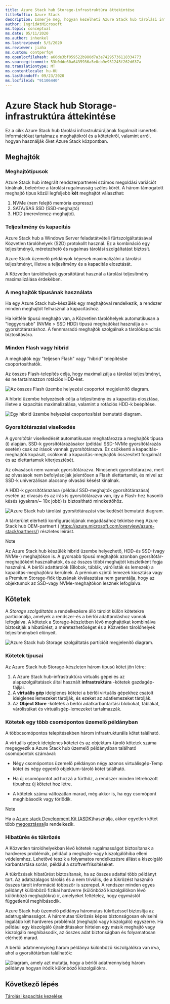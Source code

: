 ```yaml
---
title: Azure Stack hub Storage-infrastruktúra áttekintése
titleSuffix: Azure Stack
description: Ismerje meg, hogyan kezelheti Azure Stack hub tárolási infrastruktúráját.
author: IngridAtMicrosoft
ms.topic: conceptual
ms.date: 05/11/2020
ms.author: inhenkel
ms.lastreviewed: 5/5/2020
ms.reviewer: jiaha
ms.custom: contperfq4
ms.openlocfilehash: a60de3bf059522b980d7a3e74295736118334773
ms.sourcegitcommit: 53b0dde60a6435936a5e0cb9e931245f262d637a
ms.translationtype: MT
ms.contentlocale: hu-HU
ms.lasthandoff: 09/23/2020
ms.locfileid: "91106440"
---
```

# <a name="azure-stack-hub-storage-infrastructure-overview"></a>Azure Stack hub Storage-infrastruktúra áttekintése

Ez a cikk Azure Stack hub tárolási infrastruktúrájának fogalmait ismerteti. Információkat tartalmaz a meghajtókról és a kötetekről, valamint arról, hogyan használják őket Azure Stack központban.

## <a name="drives"></a>Meghajtók

### <a name="drive-types"></a>Meghajtótípusok

Azure Stack hub integrált rendszerpartnerei számos megoldási variációt kínálnak, beleértve a tárolási rugalmasság széles körét. A három támogatott meghajtó típus közül legfeljebb **két** meghajtót választhat:

1. NVMe (nem felejtő memória expressz)
1. SATA/SAS SSD (SSD-meghajtó)
1. HDD (merevlemez-meghajtó).

### <a name="performance-vs-capacity"></a>Teljesítmény és kapacitás

Azure Stack hub a Windows Server feladatátvételi fürtszolgáltatásával Közvetlen tárolóhelyek (S2D) protokollt használ. Ez a kombináció egy teljesítményű, méretezhető és rugalmas tárolási szolgáltatást biztosít.

Azure Stack üzemelő példányok képesek maximalizálni a tárolási teljesítményt, illetve a teljesítmény és a kapacitás elosztását.

A Közvetlen tárolóhelyek gyorsítótárat használ a tárolási teljesítmény maximalizálása érdekében.

### <a name="how-drive-types-are-used"></a>A meghajtók típusának használata

Ha egy Azure Stack hub-készülék egy meghajtóval rendelkezik, a rendszer minden meghajtót felhasznál a kapacitáshoz.

Ha kétféle típusú meghajtó van, a Közvetlen tárolóhelyek automatikusan a "leggyorsabb" (NVMe &gt; SSD HDD) típusú meghajtókat használja a &gt; gyorsítótárazáshoz. A fennmaradó meghajtók szolgálnak a tárolókapacitás biztosítására.

### <a name="all-flash-or-hybrid"></a>Minden Flash vagy hibrid

A meghajtók egy "teljesen Flash" vagy "hibrid" telepítésbe csoportosíthatók.

Az összes Flash-telepítés célja, hogy maximalizálja a tárolási teljesítményt, és ne tartalmazzon rotációs HDD-ket.

![Az összes Flash üzembe helyezési csoportot megjelenítő diagram.](media/azure-stack-storage-infrastructure-overview/image1.png)


A hibrid üzembe helyezések célja a teljesítmény és a kapacitás elosztása, illetve a kapacitás maximalizálása, valamint a rotációs HDD-k beépítése.

![Egy hibrid üzembe helyezési csoportosítást bemutató diagram.](media/azure-stack-storage-infrastructure-overview/image2.png)

### <a name="caching-behavior"></a>Gyorsítótárazási viselkedés

A gyorsítótár viselkedését automatikusan meghatározza a meghajtók típusa (i) alapján. SSD-k gyorsítótárazásakor (például SSD-NVMe gyorsítótárazás esetén) csak az írások vannak gyorsítótárazva. Ez csökkenti a kapacitás-meghajtók kopását, csökkenti a kapacitás-meghajtók összesített forgalmát és az élettartamuk kiterjesztését.

Az olvasások nem vannak gyorsítótárazva. Nincsenek gyorsítótárazva, mert az olvasások nem befolyásolják jelentősen a Flash élettartamát, és mivel az SSD-k univerzálisan alacsony olvasási késést kínálnak.

A HDD-k gyorsítótárazása (például SSD-meghajtók gyorsítótárazása) esetén az olvasás és az írás is gyorsítótárazva van, így a Flash-hez hasonló késés (gyakran/~ 10x jobb) is biztosítható mindkettőhöz.

![Azure Stack hub tárolási gyorsítótárazási viselkedését bemutató diagram.](media/azure-stack-storage-infrastructure-overview/image3.svg)

A tárterület elérhető konfigurációjának megadásához tekintse meg Azure Stack hub OEM-partnert ( https://azure.microsoft.com/overview/azure-stack/partners/) részletes leírást.

> [!NOTE]
> Az Azure Stack hub készülék hibrid üzembe helyezhető, HDD-és SSD-(vagy NVMe-) meghajtókon is. A gyorsabb típusú meghajtók azonban gyorsítótár-meghajtóként használhatók, és az összes többi meghajtót készletként fogja használni. A bérlői adattárolók (Blobok, táblák, várólisták és lemezek) a kapacitás-meghajtókra kerülnek. A prémium szintű lemezek kiosztása vagy a Premium Storage-fiók típusának kiválasztása nem garantálja, hogy az objektumok az SSD-vagy NVMe-meghajtókon lesznek lefoglalva.

## <a name="volumes"></a>Kötetek

A *Storage szolgáltatás* a rendelkezésre álló tárolót külön kötetekre particionálja, amelyek a rendszer-és a bérlői adattároláshoz vannak lefoglalva. A kötetek a Storage-készletben lévő meghajtókat kombinálva biztosítják a hibatűrést, a méretezhetőséget és a Közvetlen tárolóhelyek teljesítménybeli előnyeit.

![Azure Stack hub Storage szolgáltatás partícióit megjelenítő diagram.](media/azure-stack-storage-infrastructure-overview/image4.svg)

### <a name="volume-types"></a>Kötetek típusai

Az Azure Stack hub Storage-készleten három típusú kötet jön létre:

1. A Azure Stack hub-infrastruktúra virtuális gépei és az alapszolgáltatások által használt **infrastruktúra** -kötetek gazdagép-fájljai.
1. A **virtuális gép** ideiglenes kötetei a bérlői virtuális gépekhez csatolt ideiglenes lemezeket tárolják, és ezeket az adatlemezeket tárolják.
1. Az **Object Store** -kötetek a bérlői adatkarbantartási blobokat, táblákat, várólistákat és virtuálisgép-lemezeket tartalmazzák.

### <a name="volumes-in-a-multi-node-deployment"></a>Kötetek egy több csomópontos üzemelő példányban

A többcsomópontos telepítésekben három infrastrukturális kötet található.

A virtuális gépek ideiglenes kötetei és az objektum-tároló kötetek száma megegyezik a Azure Stack hub üzemelő példányában található csomópontok számával:

- Négy csomópontos üzemelő példányon négy azonos virtuálisgép-Temp kötet és négy egyenlő objektum-tároló kötet található.

- Ha új csomópontot ad hozzá a fürthöz, a rendszer minden létrehozott típushoz új kötetet hoz létre.

- A kötetek száma változatlan marad, még akkor is, ha egy csomópont meghibásodik vagy törlődik.

> [!NOTE]
> Ha a [Azure stack Development Kit (ASDK)](../asdk/index.yml)használja, akkor egyetlen kötet több [megosztással](azure-stack-manage-storage-shares.md)is rendelkezik.

### <a name="fault-tolerance-and-mirroring"></a>Hibatűrés és tükrözés

A Közvetlen tárolóhelyekban lévő kötetek rugalmasságot biztosítanak a hardveres problémák, például a meghajtó-vagy kiszolgálóhiba elleni védelemhez. Lehetővé teszik a folyamatos rendelkezésre állást a kiszolgáló karbantartása során, például a szoftverfrissítéseket.

A tükrözések hibatűrést biztosítanak, ha az összes adattal több példányt tart. Az adatszalagos tárolás és a nem triviális, de a tükrözést használó összes tárolt információ többször is szerepel. A rendszer minden egyes példányt különböző fizikai hardverre (különböző kiszolgálókon lévő különböző meghajtókra) ír, amelyeket feltételez, hogy egymástól függetlenül meghibásodik. 

Azure Stack hub üzemelő példánya háromutas tükrözéssel biztosítja az adatrugalmasságot. A háromutas tükrözés képes biztonságosan elviselni legalább két hardveres problémát (meghajtó vagy kiszolgáló) egyszerre. Ha például egy kiszolgáló újraindításakor hirtelen egy másik meghajtó vagy kiszolgáló meghibásodik, az összes adat biztonságban és folyamatosan elérhető marad.

A bérlői adatmennyiség három példánya különböző kiszolgálókra van írva, ahol a gyorsítótárban találhatók:

![Diagram, amely azt mutatja, hogy a bérlői adatmennyiség három példánya hogyan íródik különböző kiszolgálókra.](media/azure-stack-storage-infrastructure-overview/image5.png)

## <a name="next-step"></a>Következő lépés

[Tárolási kapacitás kezelése](azure-stack-manage-storage-shares.md) 
